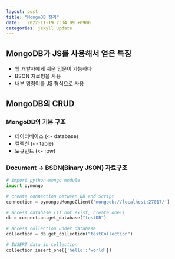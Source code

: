 ```yaml
---
layout: post
title: "MongoDB 정리"
date:   2022-11-19 2:34:09 +0900
categories: jekyll update
---
```


## MongoDB가 JS를 사용해서 얻은 특징

- 웹 개발자에게 쉬운 입문이 가능하다
- BSON 자료형을 사용
- 내부 명령어를 JS 형식으로 사용

## MongoDB의 CRUD

### MongoDB의 기본 구조

- 데이터베이스 (<- database)
- 컬렉션 (<- table)
- 도큐먼트 (<- row)

### Document -> BSDN(Binary JSON) 자료구조

```python
# import python-mongo module
import pymongo

# create connection between DB and Script
connection = pymongo.MongoClient('mongodb://localhost:27017/')

# access database (if not exist, create one!)
db = connection.get_database("testDB")

# access collection under database
collection = db.get_collection("testCollection")

# INSERT data in collection
collection.insert_one({'hello':'world'})
```
